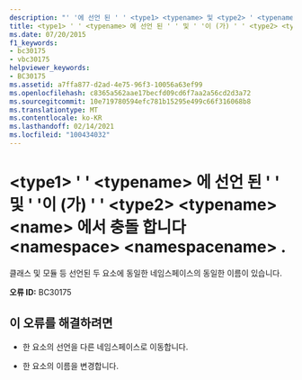 ```yaml
---
description: "' '에 선언 된 ' ' <type1> <typename> 및 <type2> ' <typename> '에 <name> <namespace> 대 한 <namespacename> 자세한 정보: ' '에서 충돌"
title: <type1> ' ' <typename> 에 선언 된 ' ' 및 ' '이 (가) ' ' <type2> <typename> <name> 에서 충돌 합니다 <namespace> <namespacename> .
ms.date: 07/20/2015
f1_keywords:
- bc30175
- vbc30175
helpviewer_keywords:
- BC30175
ms.assetid: a7ffa877-d2ad-4e75-96f3-10056a63ef99
ms.openlocfilehash: c8365a562aae17becfd09cd6f7aa2a56cd2d3a72
ms.sourcegitcommit: 10e719780594efc781b15295e499c66f316068b8
ms.translationtype: MT
ms.contentlocale: ko-KR
ms.lasthandoff: 02/14/2021
ms.locfileid: "100434032"
---
```

# <a name="type1-typename-and-type2-typename-declared-in-name-conflict-in-namespace-namespacename"></a>\<type1> ' ' \<typename> 에 선언 된 ' ' 및 ' '이 (가) ' ' \<type2> \<typename> \<name> 에서 충돌 합니다 \<namespace> \<namespacename> .

클래스 및 모듈 등 선언된 두 요소에 동일한 네임스페이스의 동일한 이름이 있습니다.  
  
 **오류 ID:** BC30175  
  
## <a name="to-correct-this-error"></a>이 오류를 해결하려면  
  
- 한 요소의 선언을 다른 네임스페이스로 이동합니다.  
  
- 한 요소의 이름을 변경합니다.
